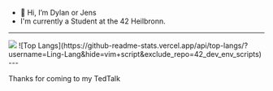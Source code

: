 - 👋 Hi, I’m Dylan or Jens
-    I'm currently a Student at the 42 Heilbronn.
---
<img src="https://github-readme-stats.vercel.app/api/top-langs/?username=Ling-Lang"/>
![Top Langs](https://github-readme-stats.vercel.app/api/top-langs/?username=Ling-Lang&hide=vim+script&exclude_repo=42_dev_env_scripts)
---

  Thanks for coming to my TedTalk 
<!---
Ling-Lang/Ling-Lang is a ✨ special ✨ repository because its `README.md` (this file) appears on your GitHub profile.
You can click the Preview link to take a look at your changes.
--->
